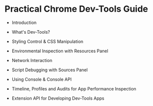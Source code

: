 Practical Chrome Dev-Tools Guide
=========

 - Introduction
 
 - What's Dev-Tools?
 
 - Styling Control & CSS Manipulation
 
 - Environmental Inspection with Resources Panel
 
 - Network Interaction
 
 - Script Debugging with Sources Panel
 
 - Using Console & Console API
 
 - Timeline, Profiles and Audits for App Performance Inspection
 
 - Extension API for Developing Dev-Tools Apps
 
